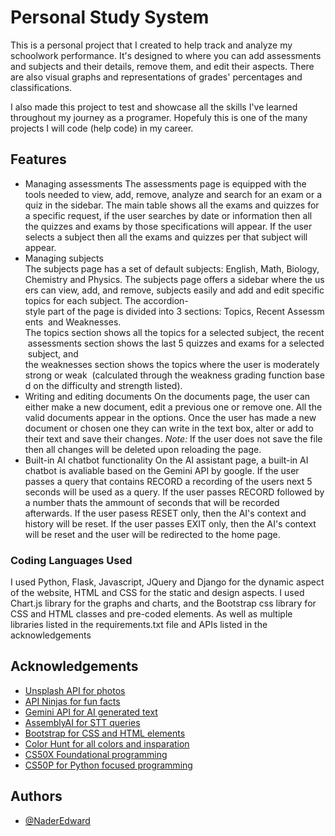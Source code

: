 
# Personal Study System

This is a personal project that I created to help track and analyze my schoolwork performance. It's designed to where you can add assessments and subjects and their details, remove them, and edit their aspects. There are also visual graphs and representations of grades' percentages and classifications.

I also made this project to test and showcase all the skills I've learned throughout my journey as a programer. Hopefuly this is one of the many projects I will code (help code) in my career.


## Features
- Managing assessments
The assessments page is equipped with the tools needed to view, add, remove, analyze and search for an exam or a quiz in the sidebar. The main table shows all the exams and quizzes for a specific request, if the user searches by date or information then all the quizzes and exams by those specifications will appear. If the user selects a subject then all the exams and quizzes per that subject will appear.
- Managing subjects
The subjects page has a set of default subjects: English, Math, Biology, Chemistry and Physics. The subjects page offers a sidebar where the users can view, add, and remove, subjects easily and add and edit specific
topics for each subject. The accordion-style part of the page is divided into 3 sections: Topics, Recent Assessments 
and Weaknesses. The topics section shows all the topics for a selected subject, the recent assessments section shows the last 5 quizzes and exams for a selected subject, and the weaknesses section shows the topics where the user is moderately strong or weak  (calculated through the weakness grading function based on the difficulty and strength listed).
- Writing and editing documents
On the documents page, the user can either make a new document, edit a previous one or remove one. All the valid documents appear in the options. Once the user has made a new document or chosen one they can write in the text box, alter or add to their text and save their changes. *Note:* If the user does not save the file then all changes will be deleted upon reloading the page.
- Built-in AI chatbot functionality
On the AI assistant page, a built-in AI chatbot is avaliable based on the Gemini API by google. If the user passes a query that contains RECORD a recording of the users next 5 seconds will be used as a query. If the user passes RECORD followed by a number thats the ammount of seconds that will be recorded afterwards. If the user pasess RESET only, then the AI's context and history will be reset. If the user passes EXIT only, then the AI's context will be reset and the user will be redirected to the home page.
### Coding Languages Used

I used Python, Flask, Javascript, JQuery and Django for the dynamic aspect of the website, HTML and CSS for the static and design aspects. I used Chart.js library for the graphs and charts, and the Bootstrap css library for CSS and HTML classes and pre-coded elements. As well as multiple libraries listed in the requirements.txt file and APIs listed in the acknowledgements

## Acknowledgements

 - [Unsplash API for photos](https://unsplash.com/developers)
 - [API Ninjas  for fun facts](https://api-ninjas.com/)
 - [Gemini API for AI generated text](https://www.google.com/aclk?sa=l&ai=DChcSEwjo3O3i5peIAxXZoGgJHWRlDeUYABAAGgJ3Zg&co=1&ase=2&gclid=CjwKCAjwlbu2BhA3EiwA3yXyu76gLoVFwFmTJ28xVcO8sRNHP8QJHNFCMiurFijAvSiEEpf-1FEHzxoC92IQAvD_BwE&sig=AOD64_1TgPz7XziCe2TxCIe7K-J_WhocBA&q&nis=4&adurl&ved=2ahUKEwiq1uji5peIAxWGUaQEHaY8AS8Q0Qx6BAgJEAE)
 - [AssemblyAI for STT queries](https://www.assemblyai.com/dashboard/signup)
 - [Bootstrap for CSS and HTML elements](https://getbootstrap.com/docs/5.0/getting-started/introduction/)
 - [Color Hunt for all colors and insparation](https://colorhunt.co/)
 - [CS50X Foundational programming](https://cs50.harvard.edu/x/2024/)
 - [CS50P for Python focused programming](https://cs50.harvard.edu/python)


## Authors

- [@NaderEdward](https://github.com/NaderEdward)